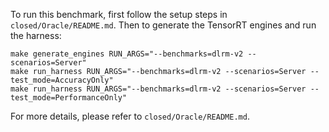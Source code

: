 To run this benchmark, first follow the setup steps in `closed/Oracle/README.md`. Then to generate the TensorRT engines and run the harness:

```
make generate_engines RUN_ARGS="--benchmarks=dlrm-v2 --scenarios=Server"
make run_harness RUN_ARGS="--benchmarks=dlrm-v2 --scenarios=Server --test_mode=AccuracyOnly"
make run_harness RUN_ARGS="--benchmarks=dlrm-v2 --scenarios=Server --test_mode=PerformanceOnly"
```

For more details, please refer to `closed/Oracle/README.md`.